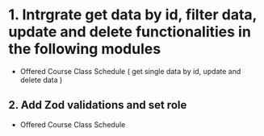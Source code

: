 # 1. Intrgrate get data by id, filter data, update and delete functionalities in the following modules

* Offered Course Class Schedule ( get single data by id, update and delete data )

## 2. Add Zod validations and set role

* Offered Course Class Schedule
